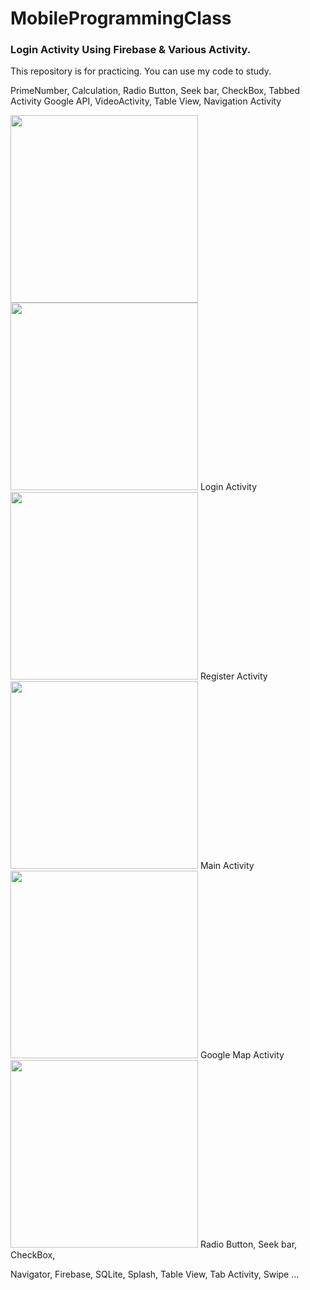 # MobileProgrammingClass



### Login Activity Using Firebase & Various Activity.

 This repository is for practicing.
You can use my code to study.




 PrimeNumber, Calculation, Radio Button, Seek bar, CheckBox, Tabbed Activity
Google API, VideoActivity, Table View, Navigation Activity


<img width="300" src="https://user-images.githubusercontent.com/37032956/49235936-7d2c3900-f43e-11e8-861b-d8d0db9801a7.PNG">

<img width="300" src="https://user-images.githubusercontent.com/37032956/49235944-80272980-f43e-11e8-89ec-7f9d72a4b39c.PNG">
Login Activity

<img width="300" src="https://user-images.githubusercontent.com/37032956/49235945-80bfc000-f43e-11e8-83ee-cb8f174db376.PNG">
Register Activity

<img width="300" src="https://user-images.githubusercontent.com/37032956/49235947-80bfc000-f43e-11e8-87a5-1bceff35ead8.PNG">
Main Activity

<img width="300" src="https://user-images.githubusercontent.com/37032956/49235948-80bfc000-f43e-11e8-8310-393086d0bde3.PNG">
Google Map Activity

<img width="300" src="https://user-images.githubusercontent.com/37032956/49235949-81585680-f43e-11e8-8e1a-d7ca0fa72b10.PNG">
Radio Button, Seek bar, CheckBox,



Navigator, Firebase, SQLite, Splash, Table View, Tab Activity, Swipe ...
